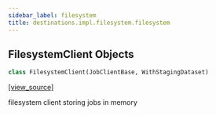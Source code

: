 ```yaml
---
sidebar_label: filesystem
title: destinations.impl.filesystem.filesystem
---
```


## FilesystemClient Objects

```python
class FilesystemClient(JobClientBase, WithStagingDataset)
```

[[view_source]](https://github.com/dlt-hub/dlt/blob/3739c9ac839aafef713f6d5ebbc6a81b2a39a1b0/dlt/destinations/impl/filesystem/filesystem.py#L90)

filesystem client storing jobs in memory

